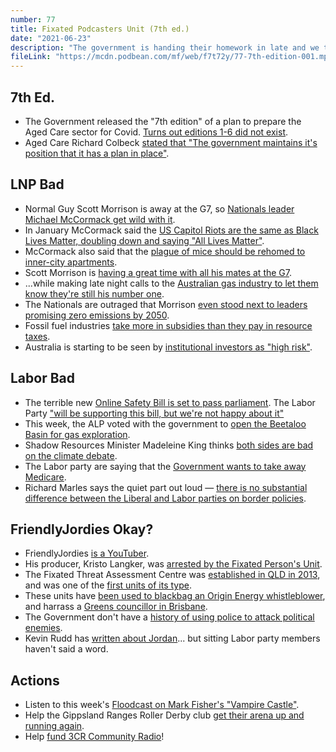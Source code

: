 ```yaml
---
number: 77
title: Fixated Podcasters Unit (7th ed.)
date: "2021-06-23"
description: "The government is handing their homework in late and we tell you just how Both Parties Bad. Then we step into the Jordies discourse."
fileLink: "https://mcdn.podbean.com/mf/web/f7t72y/77-7th-edition-001.mp3"
---
```


## 7th Ed.

- The Government released the "7th edition" of a plan to prepare the Aged Care sector for Covid. [Turns out editions 1-6 did not exist](https://www.theguardian.com/australia-news/2021/jun/18/national-aged-care-plan-did-not-exist-before-coalition-published-7th-edition-in-late-2020).
- Aged Care Richard Colbeck [stated that "The government maintains it's position that it has a plan in place"](https://www.theguardian.com/commentisfree/2021/jun/02/richard-colbeck-can-no-longer-pass-the-buck-on-the-failure-to-protect-australians-in-aged-care-homes).

## LNP Bad

- Normal Guy Scott Morrison is away at the G7, so [Nationals leader Michael McCormack get wild with it](https://www.theguardian.com/australia-news/2021/jun/19/coffee-brought-to-you-by-coal-a-week-in-the-life-of-australias-acting-prime-minister).
- In January McCormack said the [US Capitol Riots are the same as Black Lives Matter, doubling down and saying "All Lives Matter"](https://notgoodpod.com/054-roasted-celery/).
- McCormack also said that the [plague of mice should be rehomed to inner-city apartments](https://www.theguardian.com/australia-news/2021/jun/16/michael-mccormack-says-mice-from-regional-australia-should-be-rehomed-into-inner-city-apartments).
- Scott Morrison is [having a great time with all his mates at the G7](https://twitter.com/nathanfielder/status/620060895209779200).
- ...while making late night calls to the [Australian gas industry to let them know they're still his number one](https://www.theguardian.com/australia-news/2021/jun/15/scott-morrison-says-gas-will-always-be-a-major-contributor-to-australias-prosperity).
- The Nationals are outraged that Morrison [even stood next to leaders promising zero emissions by 2050](https://www.theguardian.com/australia-news/2021/jun/17/nationals-will-oppose-net-zero-emissions-target-resources-minister-signals).
- Fossil fuel industries [take more in subsidies than they pay in resource taxes](https://www.michaelwest.com.au/fossil-fuel-fiesta-australias-coal-and-gas-giants-get-more-in-subsidies-than-they-pay-in-royalties/).
- Australia is starting to be seen by [institutional investors as "high risk"](https://www.theguardian.com/environment/2021/jun/20/from-denial-to-delay-a-forehead-slapping-week-in-australian-climate-policy).

## Labor Bad

- The terrible new [Online Safety Bill is set to pass parliament](https://theconversation.com/a-new-online-safety-bill-could-allow-censorship-of-anyone-who-engages-with-sexual-content-on-the-internet-154739). The Labor Party ["will be supporting this bill, but we're not happy about it"](https://twitter.com/jpwarren/status/1404988909340094466)
- This week, the ALP voted with the government to [open the Beetaloo Basin for gas exploration](https://twitter.com/AdamBandt/status/1404740687413714947).
- Shadow Resources Minister Madeleine King thinks [both sides are bad on the climate debate](https://www.theguardian.com/australia-news/2021/jun/17/federal-labors-madeleine-king-defends-gas-as-critical-to-australias-needs).
- The Labor party are saying that the [Government wants to take away Medicare](https://twitter.com/BreakfastNews/status/1404910688397500418).
- Richard Marles says the quiet part out loud — [there is no substantial difference between the Liberal and Labor parties on border policies](https://twitter.com/BreakfastNews/status/1404910688397500418).

## FriendlyJordies Okay?

- FriendlyJordies [is a YouTuber](https://www.youtube.com/user/friendlyjordies).
- His producer, Kristo Langker, was [arrested by the Fixated Person's Unit](https://www.pedestrian.tv/news/friendlyjordies-producer-arrest-police-overreach/).
- The Fixated Threat Assessment Centre was [established in QLD in 2013](https://www.fixatedthreat.com/article.php?s=queensland-ftac-begins-operations), and was one of the [first units of its type](https://www.crikey.com.au/2017/10/05/cops-and-health-professionals-can-decide-if-youre-too-obsessed-with-a-public-official/).
- These units have [been used to blackbag an Origin Energy whistleblower](https://twitter.com/1EarthMedia/status/1142955620561063936), and harrass a [Greens councillor in Brisbane](https://www.brisbanetimes.com.au/politics/queensland/police-serve-court-documents-to-brisbane-councillor-over-protest-20200808-p55jv7.html).
- The Government don't have a [history of using police to attack political enemies](https://www.abc.net.au/news/2017-10-25/cash-staffer-resigns-over-awu-raids/9086214).
- Kevin Rudd has [written about Jordan](https://kevinrudd.com/2021/06/18/why-i-donated-to-friendlyjordies-legal-defence-fund/)... but sitting Labor party members haven't said a word.


## Actions

- Listen to this week's [Floodcast on Mark Fisher's "Vampire Castle"](https://www.floodmedia.org/floodcast/floodcast-episode-49-the-vampire-castle).
- Help the Gippsland Ranges Roller Derby club [get their arena up and running again](https://twitter.com/fairy_godslut/status/1405485669061783557).
- Help [fund 3CR Community Radio](https://www.3cr.org.au/)!



